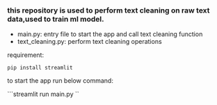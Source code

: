 ### this repository is used to perform text cleaning on raw text data,used to train ml model.

  - main.py: entry file to start the app and call text cleaning function
  - text_cleaning.py: perform text cleaning operations 
 
 requirement:
 
 ```pip install streamlit ```
 
 to start the app run below command:
 
 ```streamlit run main.py ``
